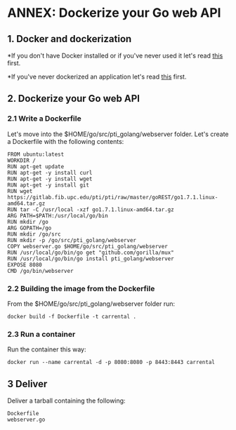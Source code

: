 # ANNEX: Dockerize your Go web API

## 1. Docker and dockerization

*If you don't have Docker installed or if you've never used it let's read [this](./../../docker.md) first.

*If you've never dockerized an application let's read [this](./../../dockerization.md) first.

## 2. Dockerize your Go web API

### 2.1 Write a Dockerfile

Let's move into the $HOME/go/src/pti_golang/webserver folder. Let's create a Dockerfile with the following contents:

	FROM ubuntu:latest
	WORKDIR /
	RUN apt-get update
	RUN apt-get -y install curl
	RUN apt-get -y install wget
	RUN apt-get -y install git
	RUN wget https://gitlab.fib.upc.edu/pti/pti/raw/master/goREST/go1.7.1.linux-amd64.tar.gz
	RUN tar -C /usr/local -xzf go1.7.1.linux-amd64.tar.gz
	ARG PATH=$PATH:/usr/local/go/bin
	RUN mkdir /go
	ARG GOPATH=/go
	RUN mkdir /go/src
	RUN mkdir -p /go/src/pti_golang/webserver
	COPY webserver.go $HOME/go/src/pti_golang/webserver
	RUN /usr/local/go/bin/go get "github.com/gorilla/mux"
	RUN /usr/local/go/bin/go install pti_golang/webserver
	EXPOSE 8080
	CMD /go/bin/webserver

### 2.2 Building the image from the Dockerfile

From the $HOME/go/src/pti_golang/webserver folder run:

	docker build -f Dockerfile -t carrental .

### 2.3 Run a container

Run the container this way:

	docker run --name carrental -d -p 8080:8080 -p 8443:8443 carrental

## 3 Deliver

Deliver a tarball containing the following:

	Dockerfile
	webserver.go


